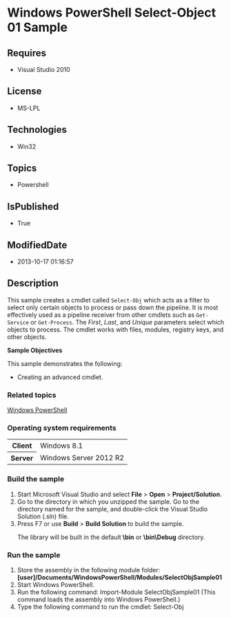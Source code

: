 # Windows PowerShell Select-Object 01 Sample
## Requires
* Visual Studio 2010
## License
* MS-LPL
## Technologies
* Win32
## Topics
* Powershell
## IsPublished
* True
## ModifiedDate
* 2013-10-17 01:16:57
## Description

<div id="mainSection">
<p>This sample creates a cmdlet called <code>Select-Obj</code> which acts as a filter to select only certain objects to process or pass down the pipeline. It is most effectively used as a pipeline receiver from other cmdlets such as
<code>Get-Service</code> or <code>Get-Process</code>. The <i>First</i>, <i>Last</i>, and
<i>Unique</i> parameters select which objects to process. The cmdlet works with files, modules, registry keys, and other objects.
</p>
<p><b>Sample Objectives</b></p>
<p>This sample demonstrates the following: </p>
<ul>
<li>Creating an advanced cmdlet. </li></ul>
<p></p>
<h3><a id="related_topics"></a>Related topics</h3>
<dl><dt><a href="http://go.microsoft.com/fwlink/?LinkID=178145">Windows PowerShell</a>
</dt></dl>
<h3>Operating system requirements</h3>
<table>
<tbody>
<tr>
<th>Client</th>
<td><dt>Windows&nbsp;8.1 </dt></td>
</tr>
<tr>
<th>Server</th>
<td><dt>Windows Server&nbsp;2012&nbsp;R2 </dt></td>
</tr>
</tbody>
</table>
<h3>Build the sample</h3>
<p></p>
<ol>
<li>Start Microsoft Visual Studio and select <b>File</b> &gt; <b>Open</b> &gt; <b>
Project/Solution</b>. </li><li>Go to the directory in which you unzipped the sample. Go to the directory named for the sample, and double-click the Visual Studio Solution (.sln) file.
</li><li>Press F7 or use <b>Build</b> &gt; <b>Build Solution</b> to build the sample.
<p>The library will be built in the default<b> \bin</b> or <b>\bin\Debug</b> directory.</p>
</li></ol>
<p></p>
<h3>Run the sample</h3>
<p></p>
<ol>
<li>Store the assembly in the following module folder: <b>[user]/Documents/WindowsPowerShell/Modules/SelectObjSample01</b>
</li><li>Start Windows PowerShell. </li><li>Run the following command: Import-Module SelectObjSample01 (This command loads the assembly into Windows PowerShell.)
</li><li>Type the following command to run the cmdlet: Select-Obj </li></ol>
<p></p>
</div>
